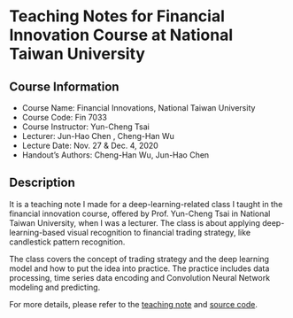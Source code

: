 # Teaching Notes for Financial Innovation Course at National Taiwan University
## Course Information
- Course Name: Financial Innovations, National Taiwan University
- Course Code: Fin 7033
- Course Instructor: Yun-Cheng Tsai
- Lecturer: Jun-Hao Chen , Cheng-Han Wu
- Lecture Date: Nov. 27 & Dec. 4, 2020
- Handout’s Authors: Cheng-Han Wu, Jun-Hao Chen
## Description
It is a teaching note I made for a deep-learning-related class I taught in the financial innovation course, offered by Prof. Yun-Cheng Tsai in National Taiwan University, when I was a lecturer. The class is about applying deep-learning-based visual recognition to financial trading strategy, like candlestick pattern recognition. 

The class covers the concept of trading strategy and the deep learning model and how to put the idea into practice. The practice includes data processing, time series data encoding and Convolution Neural Network modeling and predicting.

For more details, please refer to the [teaching note](https://github.com/albert0796/MachineLearning/blob/master/Financial%20Innovation%20Teaching%20Notes/TeachingNote.md) and [source code](https://github.com/albert0796/MachineLearning/tree/master/Financial%20Innovation%20Teaching%20Notes/source%20code).
